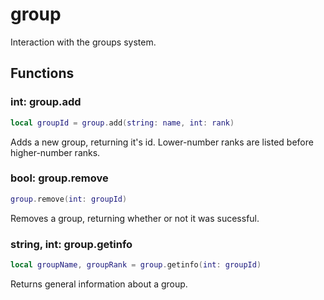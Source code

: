 # group
Interaction with the groups system.

## Functions 

### int: group.add

```lua
local groupId = group.add(string: name, int: rank)
```

Adds a new group, returning it's id. Lower-number ranks are listed before higher-number ranks.

### bool: group.remove

```lua
group.remove(int: groupId)
```

Removes a group, returning whether or not it was sucessful.

### string, int: group.getinfo

```lua
local groupName, groupRank = group.getinfo(int: groupId)
```

Returns general information about a group.